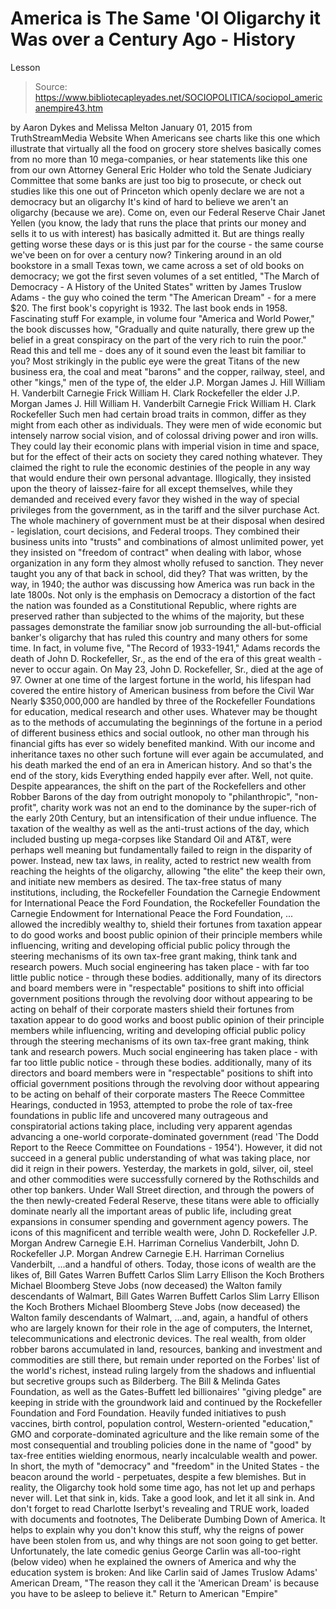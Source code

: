 # America is The Same 'Ol Oligarchy it Was over a Century Ago - History 
Lesson

> Source: https://www.bibliotecapleyades.net/SOCIOPOLITICA/sociopol_americanempire43.htm

by Aaron Dykes and Melissa Melton
January 01, 2015
from TruthStreamMedia Website
When Americans see charts like this one which illustrate that virtually all the food on grocery store shelves basically comes from no more than 10 mega-companies, or hear statements like this one from our own Attorney General Eric Holder who told the Senate Judiciary Committee that some banks are just too big to prosecute, or check out studies like this one out of Princeton which openly declare we are not a democracy but an oligarchy
It's kind of hard to believe we aren't an oligarchy (because we are).
Come on, even our Federal Reserve Chair Janet Yellen (you know, the lady that runs the place that prints our money and sells it to us with interest) has basically admitted it.
But are things really getting worse these days or is this just par for the course - the same course we've been on for over a century now? Tinkering around in an old bookstore in a small Texas town, we came across a set of old books on democracy; we got the first seven volumes of a set entitled, "The March of Democracy - A History of the United States" written by James Truslow Adams - the guy who coined the term "The American Dream" - for a mere $20.
The first book's copyright is 1932. The last book ends in 1958.
Fascinating stuff
For example, in volume four "America and World Power," the book discusses how,
"Gradually and quite naturally, there grew up the belief in a great conspiracy on the part of the very rich to ruin the poor."
Read this and tell me - does any of it sound even the least bit familiar to you?
Most strikingly in the public eye were the great Titans of the new business era, the coal and meat "barons" and the copper, railway, steel, and other "kings," men of the type of,
the elder J.P. Morgan James J. Hill William H. Vanderbilt Carnegie Frick William H. Clark Rockefeller
the elder J.P. Morgan
James J. Hill
William H. Vanderbilt
Carnegie
Frick
William H. Clark
Rockefeller
Such men had certain broad traits in common, differ as they might from each other as individuals.
They were men of wide economic but intensely narrow social vision, and of colossal driving power and iron wills. They could lay their economic plans with imperial vision in time and space, but for the effect of their acts on society they cared nothing whatever. They claimed the right to rule the economic destinies of the people in any way that would endure their own personal advantage.
Illogically, they insisted upon the theory of laissez-faire for all except themselves, while they demanded and received every favor they wished in the way of special privileges from the government, as in the tariff and the silver purchase Act.
The whole machinery of government must be at their disposal when desired - legislation, court decisions, and Federal troops.
They combined their business units into "trusts" and combinations of almost unlimited power, yet they insisted on "freedom of contract" when dealing with labor, whose organization in any form they almost wholly refused to sanction.
They never taught you any of that back in school, did they?
That was written, by the way, in 1940; the author was discussing how America was run back in the late 1800s.
Not only is the emphasis on Democracy a distortion of the fact the nation was founded as a Constitutional Republic, where rights are preserved rather than subjected to the whims of the majority, but these passages demonstrate the familiar snow job surrounding the all-but-official banker's oligarchy that has ruled this country and many others for some time.
In fact, in volume five, "The Record of 1933-1941," Adams records the death of John D. Rockefeller, Sr., as the end of the era of this great wealth - never to occur again.
On May 23, John D. Rockefeller, Sr., died at the age of 97.
Owner at one time of the largest fortune in the world, his lifespan had covered the entire history of American business from before the Civil War Nearly $350,000,000 are handled by three of the Rockefeller Foundations for education, medical research and other uses.
Whatever may be thought as to the methods of accumulating the beginnings of the fortune in a period of different business ethics and social outlook, no other man through his financial gifts has ever so widely benefited mankind.
With our income and inheritance taxes no other such fortune will ever again be accumulated, and his death marked the end of an era in American history.
And so that's the end of the story, kids
Everything ended happily ever after.
Well, not quite.
Despite appearances, the shift on the part of the Rockefellers and other Robber Barons of the day from outright monopoly to "philanthropic", "non-profit", charity work was not an end to the dominance by the super-rich of the early 20th Century, but an intensification of their undue influence.
The taxation of the wealthy as well as the anti-trust actions of the day, which included busting up mega-corpses like Standard Oil and AT&T, were perhaps well meaning but fundamentally failed to reign in the disparity of power.
Instead, new tax laws, in reality, acted to restrict new wealth from reaching the heights of the oligarchy, allowing "the elite" the keep their own, and initiate new members as desired.
The tax-free status of many institutions, including,
the Rockefeller Foundation the Carnegie Endowment for International Peace the Ford Foundation,
the Rockefeller Foundation
the Carnegie Endowment for International Peace
the Ford Foundation,
... allowed the incredibly wealthy to,
shield their fortunes from taxation appear to do good works and boost public opinion of their principle members while influencing, writing and developing official public policy through the steering mechanisms of its own tax-free grant making, think tank and research powers. Much social engineering has taken place - with far too little public notice - through these bodies. additionally, many of its directors and board members were in "respectable" positions to shift into official government positions through the revolving door without appearing to be acting on behalf of their corporate masters
shield their fortunes from taxation
appear to do good works and boost public opinion of their principle members while
influencing, writing and developing official public policy through the steering mechanisms of its own tax-free grant making, think tank and research powers. Much social engineering has taken place - with far too little public notice - through these bodies.
additionally, many of its directors and board members were in "respectable" positions to shift into official government positions through the revolving door without appearing to be acting on behalf of their corporate masters
The Reece Committee Hearings, conducted in 1953, attempted to probe the role of tax-free foundations in public life and uncovered many outrageous and conspiratorial actions taking place, including very apparent agendas advancing a one-world corporate-dominated government (read 'The Dodd Report to the Reece Committee on Foundations - 1954').
However, it did not succeed in a general public understanding of what was taking place, nor did it reign in their powers.
Yesterday, the markets in gold, silver, oil, steel and other commodities were successfully cornered by the Rothschilds and other top bankers.
Under Wall Street direction, and through the powers of the then newly-created Federal Reserve, these titans were able to officially dominate nearly all the important areas of public life, including great expansions in consumer spending and government agency powers.
The icons of this magnificent and terrible wealth were,
John D. Rockefeller J.P. Morgan Andrew Carnegie E.H. Harriman Cornelius Vanderbilt,
John D. Rockefeller
J.P. Morgan
Andrew Carnegie
E.H. Harriman
Cornelius Vanderbilt,
...and a handful of others.
Today, those icons of wealth are the likes of,
Bill Gates Warren Buffett Carlos Slim Larry Ellison the Koch Brothers Michael Bloomberg Steve Jobs (now deceased) the Walton family descendants of Walmart,
Bill Gates
Warren Buffett
Carlos Slim
Larry Ellison
the Koch Brothers
Michael Bloomberg
Steve Jobs (now deceased)
the Walton family descendants of Walmart,
...and, again, a handful of others who are largely known for their role in the age of computers, the Internet, telecommunications and electronic devices.
The real wealth, from older robber barons accumulated in land, resources, banking and investment and commodities are still there, but remain under reported on the Forbes' list of the world's richest, instead ruling largely from the shadows and influential but secretive groups such as Bilderberg.
The Bill & Melinda Gates Foundation, as well as the Gates-Buffett led billionaires' "giving pledge" are keeping in stride with the groundwork laid and continued by the Rockefeller Foundation and Ford Foundation.
Heavily funded initiatives to push vaccines, birth control, population control, Western-oriented "education," GMO and corporate-dominated agriculture and the like remain some of the most consequential and troubling policies done in the name of "good" by tax-free entities wielding enormous, nearly incalculable wealth and power.
In short, the myth of "democracy" and "freedom" in the United States - the beacon around the world - perpetuates, despite a few blemishes. But in reality, the Oligarchy took hold some time ago, has not let up and perhaps never will.
Let that sink in, kids. Take a good look, and let it all sink in.
And don't forget to read Charlotte Iserbyt's revealing and TRUE work, loaded with documents and footnotes, The Deliberate Dumbing Down of America. It helps to explain why you don't know this stuff, why the reigns of power have been stolen from us, and why things are not soon going to get better.
Unfortunately, the late comedic genius George Carlin was all-too-right (below video) when he explained the owners of America and why the education system is broken:
And like Carlin said of James Truslow Adams' American Dream,
"The reason they call it the 'American Dream' is because you have to be asleep to believe it."
Return to American "Empire"
